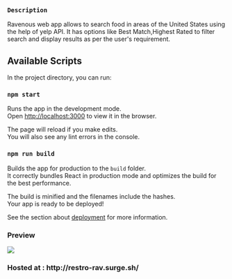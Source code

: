 ### `Description`
Ravenous web app allows to search food in areas of the United States using the help of yelp API.
It has options like Best Match,Highest Rated to filter search and display results as per the user's requirement.
## Available Scripts

In the project directory, you can run:

### `npm start`

Runs the app in the development mode.<br />
Open [http://localhost:3000](http://localhost:3000) to view it in the browser.

The page will reload if you make edits.<br />
You will also see any lint errors in the console.


### `npm run build`

Builds the app for production to the `build` folder.<br />
It correctly bundles React in production mode and optimizes the build for the best performance.

The build is minified and the filenames include the hashes.<br />
Your app is ready to be deployed!

See the section about [deployment](https://facebook.github.io/create-react-app/docs/deployment) for more information.

<h3>Preview</h3>
<img src="https://github.com/Akash-Gupta-Sudo/React-Project/blob/master/public/Project%20image.png">
<h3>Hosted at : http://restro-rav.surge.sh/</h3>
